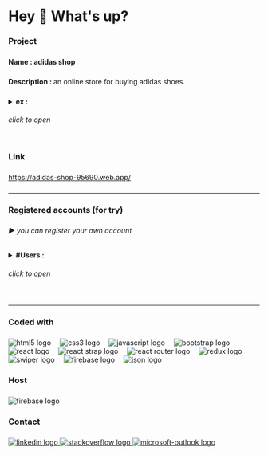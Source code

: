 <h1 align="left">Hey 👋 What's up?</h1>

###

<h3 align="left">Project</h3>

###

<h4 align="left">Name : adidas shop</h4>

###

<p align="left"><b>Description : </b> an online store for buying adidas shoes.</p>

###

<details>
<summary>
<b align="left">ex : </b><h6>click to open</h6>
</summary>

<img src="./ex/1.PNG" width="400px">
<img src="./ex/2.PNG" width="400px"><br>
<img src="./ex/3.PNG" width="400px">
<img src="./ex/4.PNG" width="400px"><br>
<img src="./ex/5.PNG" width="400px">
<img src="./ex/6.PNG" width="400px"><br>
<img src="./ex/7.PNG" width="400px">
<img src="./ex/8.PNG" width="400px"><br>
<img src="./ex/9.PNG" width="265px">
<img src="./ex/10.PNG" width="265px">
<img src="./ex/11.PNG" width="265px"><br>
<img src="./ex/12.PNG" width="800px"><br>
<img src="./ex/13.PNG" width="400px">
<img src="./ex/14.PNG" width="400px"><br>
<img src="./ex/15.PNG" width="400px">
<img src="./ex/16.PNG" width="400px"><br>

</details>

###

<h3 align="left">Link</h3>

###

<a href="https://adidas-shop-95690.web.app/">https://adidas-shop-95690.web.app/</a>

###

<hr/>

###

<h3 align="left">Registered accounts (for try)</h3>

###

<h6 align="left">▶ you can register your own account</h6>

###
<p align="left">
<details>
<summary><b>#Users : </b><h6>click to open</h6></Summary>
<br>johndoe123@gmail.com<br>assassD1<br><br>randomuser456@outlook.com<br>123456Random<br><br>demoaccount123@gmail.net<br>assassD1<br><br>alexsmith999@outlook.com<br>assassD1<br><br>fakeuseralpha@xmail.net<br>Emily 1234<br><br>randommail789@yahoo.com<br>assassD1<br><br>accountfake123@gmail.net<br>assassD1<br><br>al1e5x5s999@outlook.com<br>assassD1<br><br>userfakealpha@xmail.net<br>Emily 1234<br><br>mailrandom789@yahoo.com<br>assassD1
</details>
</p>

###

<hr/>

###

<h3 align="left">Coded with</h3>

###

<div align="left">
  <img src="https://cdn.jsdelivr.net/gh/devicons/devicon/icons/html5/html5-plain-wordmark.svg" height="60" alt="html5 logo"  />
  <img width="10" />
  <img src="https://cdn.jsdelivr.net/gh/devicons/devicon/icons/css3/css3-plain-wordmark.svg" height="60" alt="css3 logo"  />
  <img width="10" />
  <img src="https://cdn.simpleicons.org/javascript/F7DF1E" height="60" alt="javascript logo"  />
  <img width="10" />
  <img src="https://cdn.jsdelivr.net/gh/devicons/devicon/icons/bootstrap/bootstrap-original.svg" height="60" alt="bootstrap logo"  />
  <img width="10" />
  <img src="https://cdn.jsdelivr.net/gh/devicons/devicon/icons/react/react-original-wordmark.svg" height="60" alt="react logo"  />
  <img width="10" />
  <img src="https://reactstrap.github.io/logo-white.svg" height="60" alt="react strap logo"  />
  <img width="10" />
  <img src="https://reactrouter.com/favicon-dark.png" height="60" alt="react router logo"  />
  <img width="10" />
  <img src="https://cdn.jsdelivr.net/gh/devicons/devicon/icons/redux/redux-original.svg" height="60" alt="redux logo"  />
  <img width="10" />
  <img src="https://swiperjs.com/images/swiper-logo.svg" height="60" alt="swiper logo"  />
  <img width="10" />
  <img src="https://cdn.simpleicons.org/firebase/FFCA28" height="60" alt="firebase logo"  />
  <img width="10" />
  <img src="https://www.json.org/favicon.png" height="60" alt="json logo"  />
</div>

###

<h3 align="left">Host</h3>

###

<div align="left">
  <img src="https://cdn.simpleicons.org/firebase/FFCA28" height="60" alt="firebase logo"  />
</div>

###

<h3 align="left">Contact</h3>

###

<div align="left">
  <a href="https://www.linkedin.com/in/mohamed-kamal-10465220a/" target="_blank">
    <img src="https://raw.githubusercontent.com/maurodesouza/profile-readme-generator/master/src/assets/icons/social/linkedin/default.svg" width="50" height="30" alt="linkedin logo"  />
  </a>
  <a href="https://stackoverflow.com/users/15161247/mohamed-kamal" target="_blank">
    <img src="https://raw.githubusercontent.com/maurodesouza/profile-readme-generator/master/src/assets/icons/social/stackoverflow/default.svg" width="50" height="30" alt="stackoverflow logo"  />
  </a>
  <a href="mailto:mhmdalshwamy@outlook.com" target="_blank">
    <img src="https://raw.githubusercontent.com/maurodesouza/profile-readme-generator/master/src/assets/icons/social/microsoft-outlook/default.svg" width="50" height="30" alt="microsoft-outlook logo"  />
  </a>
</div>

###
